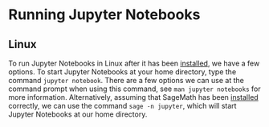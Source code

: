 # Running Jupyter Notebooks

## Linux

To run Jupyter Notebooks in Linux after it has been [installed](../Installation/jupyter-installation.md), we have a few options.  To start Jupyter Notebooks at your home directory, type the command `jupyter notebook`.  There are a few options we can use at the command prompt when using this command, see `man jupyter notebooks` for more information.  Alternatively, assuming that SageMath has been [installed](../Installation/sage-installation.md) correctly, we can use the command `sage -n jupyter`, which will start Jupyter Notebooks at our home directory. 

